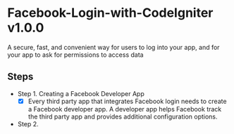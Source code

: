 # Facebook-Login-with-CodeIgniter v1.0.0
A secure, fast, and convenient way for users to log into your app, and for your app to ask for permissions to access data

## Steps
* Step 1. Creating a Facebook Developer App
  - [x]  Every third party app that integrates Facebook login needs to create a Facebook developer app. A developer app helps Facebook track the third party app and provides additional configuration options. 
* Step 2.
